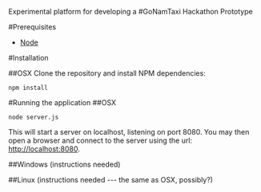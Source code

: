 Experimental platform for developing a #GoNamTaxi Hackathon Prototype

#Prerequisites
  * [Node](http:https://nodejs.org/)

#Installation

##OSX
Clone the repository and install NPM dependencies:
```
npm install
```

#Running the application
##OSX
```
node server.js
```
This will start a server on localhost, listening on port 8080. You may then open a browser and connect to the server using the url: [http://localhost:8080](http://localhost:8080).

##Windows
(instructions needed)

##Linux
(instructions needed --- the same as OSX, possibly?)

